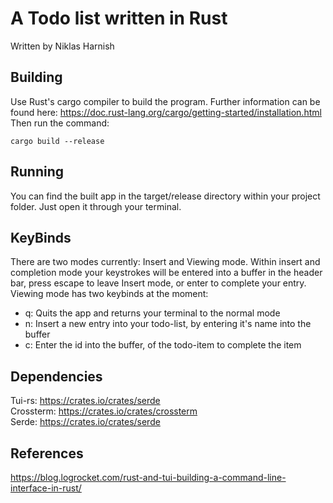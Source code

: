 # A Todo list written in Rust
Written by Niklas Harnish

## Building
Use Rust's cargo compiler to build the program. Further information can be found here: https://doc.rust-lang.org/cargo/getting-started/installation.html
Then run the command: 
```
cargo build --release
```

## Running
You can find the built app in the target/release directory within your project folder. Just open it through your terminal.

## KeyBinds
There are two modes currently: Insert and Viewing mode. Within insert and completion mode your keystrokes will be entered into a buffer in the header bar, press escape to leave Insert mode, or enter to complete your entry. Viewing mode has two keybinds at the moment:

- q: Quits the app and returns your terminal to the normal mode
- n: Insert a new entry into your todo-list, by entering it's name into the buffer
- c: Enter the id into the buffer, of the todo-item to complete the item

## Dependencies
Tui-rs: https://crates.io/crates/serde \
Crossterm: https://crates.io/crates/crossterm \
Serde: https://crates.io/crates/serde

## References
https://blog.logrocket.com/rust-and-tui-building-a-command-line-interface-in-rust/
